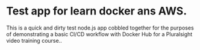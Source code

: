 # Test app for learn docker ans AWS.

This is a quick and dirty test node.js app cobbled together for the purposes of demonstrating a basic CI/CD workflow with Docker Hub for a Pluralsight video training course..



